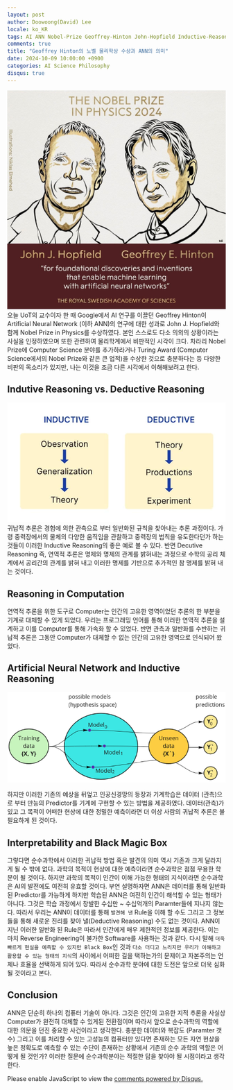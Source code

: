 ```yaml
---
layout: post
author: Doowoong(David) Lee
locale: ko_KR
tags: AI ANN Nobel-Prize Geoffrey-Hinton John-Hopfield Inductive-Reasoning Deductive-Reasoning Pure-Science
comments: true
title: "Geoffrey Hinton의 노벨 물리학상 수상과 ANN의 의미"
date: 2024-10-09 10:00:00 +0900
categories: AI Science Philosophy
disqus: true
---
```


![alt text](/assets/img/geoffrey.png)
오늘 UoT의 교수이자 한 때 Google에서 AI 연구를 이끌던 Geoffrey Hinton이 Artificial Neural Network (이하 ANN)의 연구에 대한 성과로 John J. Hopfield와 함께 Nobel Prize in Physics를 수상하였다. 본인 스스로도 다소 의외의 상황이라는 사실을 인정하였으며 또한 관련하여 물리학계에서 비판적인 시각이 크다. 차라리 Nobel Prize에 Computer Science 분야를 추가하라거나 Turing Award (Computer Science에서의 Nobel Prize와 같은 큰 업적)을 수상한 것으로 충분하다는 등 다양한 비판의 목소리가 있지만, 나는 이것을 조금 다른 시각에서 이해해보려고 한다.

## Indutive Reasoning vs. Deductive Reasoning

![alt text](/assets/img/reasoning.png)
귀납적 추론은 경험에 의한 관측으로 부터 일반화된 규칙을 찾아내는 추론 과정이다. 가령 중력장에서의 물체의 다양한 움직임을 관찰하고 중력장의 법칙을 유도한다던가 하는 것들이 이러한 Inductive Reasoning의 좋은 예로 볼 수 있다. 반면 Decutive Reasoning 즉, 연역적 추론은 명제와 명제의 관계를 밝혀내는 과정으로 수학의 공리 체계에서 공리간의 관계를 밝혀 내고 이러한 명제를 기반으로 추가적인 참 명제를 밝혀 내는 것이다.

## Reasoning in Computation

연역적 추론을 위한 도구로 Computer는 인간의 고유한 영역이었던 추론의 한 부분을 기계로 대체할 수 있게 되었다. 우리는 프로그래밍 언어를 통해 이러한 연역적 추론을 설계하고 이를 Computer를 통해 가속화 할 수 있었다. 반면 관측과 일반화를 수반하는 귀납적 추론은 그동안 Computer가 대체할 수 없는 인간의 고유한 영역으로 인식되어 왔었다.

## Artificial Neural Network and Inductive Reasoning

![alt text](/assets/img/inductive-bias.png)

하지만 이러한 기존의 예상을 뒤엎고 인공신경망의 등장과 기계학습은 데이터 (관측)으로 부터 만능의 Predictor를 기계에 구현할 수 있는 방법을 제공하였다. 데이터(관측)가 있고 그 목적이 어떠한 현상에 대한 정밀한 예측이라면 더 이상 사람의 귀납적 추론은 불필요하게 된 것이다.

## Interpretability and Black Magic Box

그렇다면 순수과학에서 이러한 귀납적 방법 혹은 발견의 의미 역시 기존과 크게 달라지게 될 수 밖에 없다. 과학의 목적이 현상에 대한 예측이라면 순수과학은 점점 무용한 학문이 될 것이다. 하지만 과학의 목적이 인간이 이해 가능한 형태의 지식이라면 순수과학은 AI의 발전에도 여전히 유효할 것이다. 부연 설명하자면 ANN은 데이터를 통해 일반화된 Predictor를 가능하게 하지만 학습된 ANN은 여전히 인간이 해석할 수 있는 형태가 아니다. 그것은 학습 과정에서 창발한 수십만 ~ 수십억개의 Paramter들에 지나지 않는다. 따라서 우리는 ANN이 데이터를 통해 `발견해 낸` Rule을 이해 할 수도 그리고 그 정보들을 통해 새로운 진리를 찾아 낼(Deductive Reasoning) 수도 없는 것이다. ANN이 지닌 이러한 일반화 된 Rule은 따라서 인간에게 매우 제한적인 정보를 제공한다. 이는 마치 Reverse Engineering이 불가한 Software를 사용하는 것과 같다. 다시 말해 `더욱 빠르게 현실을 예측할 수 있지만 Black Box`인 것과 `다소 더디고 느리지만 우리가 이해하고 활용할 수 있는 형태의 지식`의 사이에서 어떠한 길을 택하는가의 문제이고 자본주의는 언제나 효율을 선택하게 되어 있다. 따라서 순수과학 분야에 대한 도전은 앞으로 더욱 심화될 것이라고 본다.

## Conclusion

ANN은 단순히 하나의 컴퓨터 기술이 아니다. 그것은 인간의 고유한 지적 추론을 사실상 Computer가 완전히 대체할 수 있게된 전환점이며 따라서 앞으로 순수과학의 역할에 대한 의문을 던진 중요한 사건이라고 생각한다. 충분한 데이터와 복잡도 (Paramter 갯수) 그리고 이를 처리할 수 있는 고성능의 컴퓨터만 있다면 존재하는 모든 자연 현상을 높은 정확도로 예측할 수 있는 수단이 존재하는 상황에서 기존의 순수 과학의 역할은 어떻게 될 것인가? 이러한 질문에 순수과학분야는 적절한 답을 찾아야 될 시점이라고 생각한다.

<div id="disqus_thread"></div>
<script>
    var disqus_config = function () {
        this.page.url = PAGE_URL; // Replace with your page's canonical URL variable
        this.page.identifier = PAGE_IDENTIFIER; // Replace PAGE_IDENTIFIER with your page's unique identifier variable
    };
    (function() {
        var d = document, s = d.createElement('script');
        s.src = 'https://fritzprix.disqus.com/embed.js';
        s.setAttribute('data-timestamp', +new Date());
        (d.head || d.body).appendChild(s);
    })();
</script>
<noscript>Please enable JavaScript to view the <a href="https://disqus.com/?ref_noscript">comments powered by Disqus.</a></noscript>
